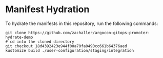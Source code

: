 # Manifest Hydration

To hydrate the manifests in this repository, run the following commands:

```shell
git clone https://github.com/zachaller/argocon-gitops-promoter-hydrate-demo
# cd into the cloned directory
git checkout 18d4392423e944f00a70fa0490cc661b64376aed
kustomize build ./user-configuration/staging/integration
```
